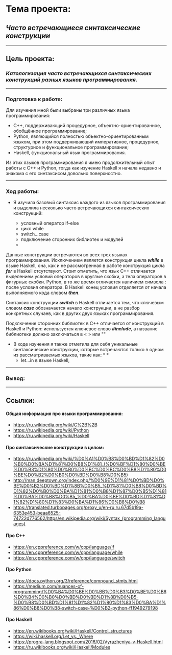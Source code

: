 # Тема проекта: 
## ***Часто встречающиеся синтаксические конструкции***

---
## Цель проекта: 
### ***Катологизация часто встречающихся синтаксических конструкций разных языков программирования.***

---
### Подготовка к работе:
Для изучения мной были выбраны три различных языка программирования: 
* C++, поддерживающий процедурное, объектно-ориентированное, обобщённое программирование;
* Python, являющийся полностью объектно-ориентированным языком, при этом поддерживающий императивное, процедурное, 
структурное и функциональное программирование;
* Haskell, функциональный язык программирования.

Из этих языков программирования я имею продолжительный опыт работы с C++ и Python, тогда как изучение Haskell я начала недавно и знакома 
с его синтаксисом довольно поверхностно. 

---
### Ход работы:
* Я изучила базовый синтаксис каждого из языков программирования и выделила несколько часто встречающихся синтаксических конструкций:

  * условный оператор if-else
  * цикл while
  * switch...case
  * подключение сторонних библиотек и модулей
  * 
  
Данные конструкции встречаются во всех трех языках программирования. Исключением является конструкция цикла ***while*** в языке Haskell, 
она, как и не рассмотренная в работе конструкция цикла ***for*** в Haskell отсутствуют. Стоит отметить, что язык C++ отличается 
выделением условий операторов в круглые скобки, а тела операторов в фигурные скобки. Python, в то же время отличается наличием 
символа : после условия оператора. В Haskell конец условия отделяется от начала выполняемого кода словом ***then***.

Синтаксис конструкции ***switch*** в Haskell отличается тем, что ключевым словом ***case*** обозначается начало конструкции, а не 
разбор конкретных случаев, как в других двух языках программирования. 

Подключение сторонних библиотек в C++ отличается от конструкций в Haskell и Python: используется ключевое слово ***#include***, 
а название библиотеки должно заключаться в < > или ""


* В ходе изучения я также отметила для себя уникальные синтаксические конструкции, которые встречаются только в одном из 
рассматриваемых языков, такие как:
  * 
  * 
  * let...in в языке Haskell, 


---
### Вывод:





---
## Ссылки:
#### Общая информация про языки программирования:
* https://ru.wikipedia.org/wiki/C%2B%2B
* https://ru.wikipedia.org/wiki/Python
* https://ru.wikipedia.org/wiki/Haskell
#### Про синтаксические конструкции в целом:
* https://ru.wikipedia.org/wiki/%D0%A1%D0%B8%D0%BD%D1%82%D0%B0%D0%BA%D1%81%D0%B8%D1%81_(%D0%BF%D1%80%D0%BE%D0%B3%D1%80%D0%B0%D0%BC%D0%BC%D0%B8%D1%80%D0%BE%D0%B2%D0%B0%D0%BD%D0%B8%D0%B5)
* http://man.deeptown.org/index.php/%D0%9E%D1%81%D0%BD%D0%BE%D0%B2%D0%BD%D1%8B%D0%B5_%D1%81%D0%B8%D0%BD%D1%82%D0%B0%D0%BA%D1%81%D0%B8%D1%87%D0%B5%D1%81%D0%BA%D0%B8%D0%B5_%D0%BA%D0%BE%D0%BD%D1%81%D1%82%D1%80%D1%83%D0%BA%D1%86%D0%B8%D0%B8
* https://translated.turbopages.org/proxy_u/en-ru.ru.67d5b19a-6353e453-beaa6525-74722d776562/https/en.wikipedia.org/wiki/Syntax_(programming_languages)
#### Про C++
* https://en.cppreference.com/w/cpp/language/if
* https://en.cppreference.com/w/cpp/language/while
* https://en.cppreference.com/w/cpp/language/switch
#### Про Python
* https://docs.python.org/3/reference/compound_stmts.html
* https://medium.com/nuances-of-programming/%D0%B4%D0%BE%D0%BB%D0%B3%D0%BE%D0%B6%D0%B4%D0%B0%D0%BD%D0%BD%D1%8B%D0%B5-%D0%B8%D0%BD%D1%81%D1%82%D1%80%D1%83%D0%BA%D1%86%D0%B8%D0%B8-switch-case-%D0%B2-python-ff1949279198
#### Про Haskell
* https://en.wikibooks.org/wiki/Haskell/Control_structures
* https://wiki.haskell.org/Let_vs._Where
* https://progra-lang.blogspot.com/2016/02/Vyrazheniya-v-Haskell.html
* https://ru.wikibooks.org/wiki/Haskell/Modules

